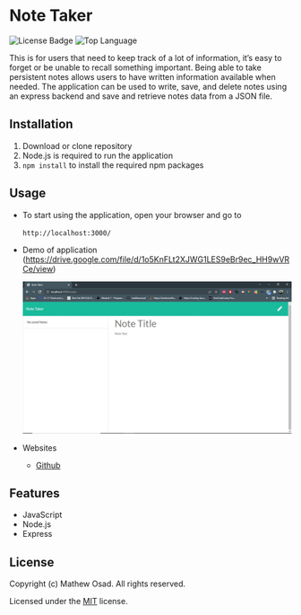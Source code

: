 # Note Taker

![License Badge](https://img.shields.io/github/license/mathewosad/Note-taker) ![Top Language](https://img.shields.io/github/languages/top/mathewosad/Note-taker)

This is for users that need to keep track of a lot of information, it’s easy to forget or be unable to recall something important. Being able to take persistent notes allows users to have written information available when needed. The application can be used to write, save, and delete notes using an express backend and save and retrieve notes data from a JSON file.

## Installation

1. Download or clone repository
2. Node.js is required to run the application
3. `npm install` to install the required npm packages

## Usage

* To start using the application, open your browser and go to
  
  `http://localhost:3000/`

* Demo of application (https://drive.google.com/file/d/1o5KnFLt2XJWG1LES9eBr9ec_HH9wVRCe/view)

  ![Note Taker Screenshot](./public/Assets/noteTaker.JPG)

* Websites
  * [Github](https://github.com/mathewosad/Note-taker)


## Features

* JavaScript
* Node.js
* Express

## License

  Copyright (c) Mathew Osad. All rights reserved.
  
  Licensed under the [MIT](LICENSE) license.
  
